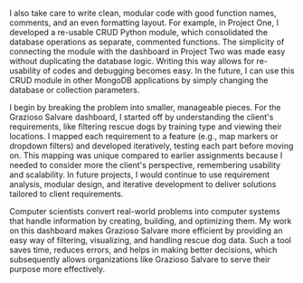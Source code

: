 I also take care to write clean, modular code with good function names, comments, and an even formatting layout. For example, in Project One, I developed a re-usable CRUD Python module, which consolidated the database operations as separate, commented functions. The simplicity of connecting the module with the dashboard in Project Two was made easy without duplicating the database logic. Writing this way allows for re-usability of codes and debugging becomes easy. In the future, I can use this CRUD module in other MongoDB applications by simply changing the database or collection parameters.

I begin by breaking the problem into smaller, manageable pieces. For the Grazioso Salvare dashboard, I started off by understanding the client's requirements, like filtering rescue dogs by training type and viewing their locations. I mapped each requirement to a feature (e.g., map markers or dropdown filters) and developed iteratively, testing each part before moving on. This mapping was unique compared to earlier assignments because I needed to consider more the client's perspective, remembering usability and scalability. In future projects, I would continue to use requirement analysis, modular design, and iterative development to deliver solutions tailored to client requirements.

Computer scientists convert real-world problems into computer systems that handle information by creating, building, and optimizing them. My work on this dashboard makes Grazioso Salvare more efficient by providing an easy way of filtering, visualizing, and handling rescue dog data. Such a tool saves time, reduces errors, and helps in making better decisions, which subsequently allows organizations like Grazioso Salvare to serve their purpose more effectively.

